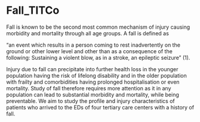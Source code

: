 # Fall_TITCo

Fall is known to be the second most common mechanism of injury causing morbidity and mortality through all age groups. 
A fall is defined as 

“an event which results in a person coming to rest inadvertently on the ground or other lower level and other than as a consequence of the following: 
Sustaining a violent blow, as in a stroke, an epileptic seizure” (1). 

Injury due to fall can precipitate into further health loss in the younger population having the risk of lifelong disability 
and in the older population with frailty and comorbidities having prolonged hospitalisation or even mortality. 
Study of fall therefore requires more attention as it in any population can lead to substantial morbidity and mortality, while being preventable. 
We aim to study the profile and injury characteristics of patients who arrived to the EDs of four tertiary care centers with a history of fall. 
